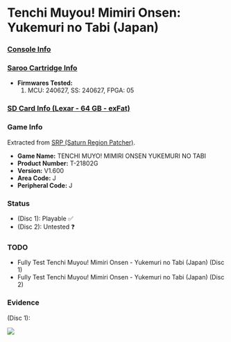 # Tenchi Muyou! Mimiri Onsen: Yukemuri no Tabi (Japan)

### [Console Info](../../../../../Info/Consoles/VA13/README.md)

### [Saroo Cartridge Info](../../../../../Info/Cartridges/RetroGameParadiseStore/1.32F/README.md)

- <b>Firmwares Tested:</b>
  1. MCU: 240627, SS: 240627, FPGA: 05

### [SD Card Info (Lexar - 64 GB - exFat)](../../../../../Info/SdCards/Lexar/64GB/exfat/README.md)

### Game Info

Extracted from [SRP (Saturn Region Patcher)](https://segaxtreme.net/resources/saturn-region-patcher.81/download).

- <b>Game Name:</b> TENCHI MUYO! MIMIRI ONSEN YUKEMURI NO TABI
- <b>Product Number:</b> T-21802G
- <b>Version:</b> V1.600
- <b>Area Code:</b> J
- <b>Peripheral Code:</b> J

### Status

- (Disc 1): Playable :white_check_mark:
- (Disc 2): Untested :question:

### TODO

- Fully Test Tenchi Muyou! Mimiri Onsen - Yukemuri no Tabi (Japan) (Disc 1)
- Fully Test Tenchi Muyou! Mimiri Onsen - Yukemuri no Tabi (Japan) (Disc 2)

### Evidence

(Disc 1):

[![](https://img.youtube.com/vi/fiGyEfxMm1E/0.jpg)](https://www.youtube.com/watch?v=fiGyEfxMm1E)
